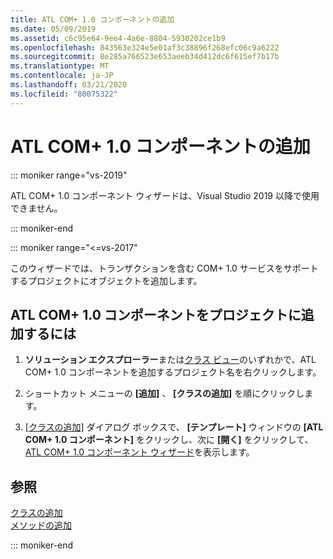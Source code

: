 ```yaml
---
title: ATL COM+ 1.0 コンポーネントの追加
ms.date: 05/09/2019
ms.assetid: c6c95e64-9ee4-4a6e-8804-5930202ce1b9
ms.openlocfilehash: 843563e324e5e01af3c38896f268efc06c9a6222
ms.sourcegitcommit: 8e285a766523e653aeeb34d412dc6f615ef7b17b
ms.translationtype: MT
ms.contentlocale: ja-JP
ms.lasthandoff: 03/21/2020
ms.locfileid: "80075322"
---
```

# <a name="adding-an-atl-com-10-component"></a>ATL COM+ 1.0 コンポーネントの追加

::: moniker range="vs-2019"

ATL COM+ 1.0 コンポーネント ウィザードは、Visual Studio 2019 以降で使用できません。

::: moniker-end

::: moniker range="<=vs-2017"

このウィザードでは、トランザクションを含む COM+ 1.0 サービスをサポートするプロジェクトにオブジェクトを追加します。

## <a name="to-add-an-atl-com-10-component-to-your-project"></a>ATL COM+ 1.0 コンポーネントをプロジェクトに追加するには

1. **ソリューション エクスプローラー**または[クラス ビュー](/visualstudio/ide/viewing-the-structure-of-code)のいずれかで、ATL COM+ 1.0 コンポーネントを追加するプロジェクト名を右クリックします。

1. ショートカット メニューの **[追加]** 、 **[クラスの追加]** を順にクリックします。

1. [[クラスの追加]](../../ide/add-class-dialog-box.md) ダイアログ ボックスで、 **[テンプレート]** ウィンドウの **[ATL COM+ 1.0 コンポーネント]** をクリックし、次に **[開く]** をクリックして、[ATL COM+ 1.0 コンポーネント ウィザード](../../atl/reference/atl-com-plus-1-0-component-wizard.md)を表示します。

## <a name="see-also"></a>参照

[クラスの追加](../../ide/adding-a-class-visual-cpp.md)<br/>
[メソッドの追加](../../ide/adding-a-method-visual-cpp.md)

::: moniker-end
